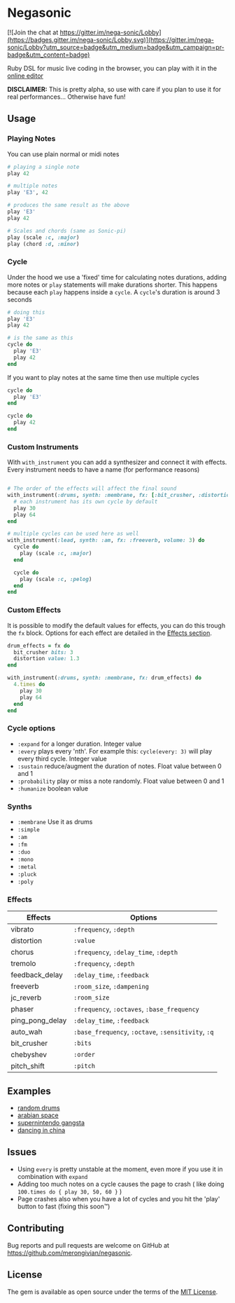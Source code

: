 # Negasonic

[![Join the chat at https://gitter.im/nega-sonic/Lobby](https://badges.gitter.im/nega-sonic/Lobby.svg)](https://gitter.im/nega-sonic/Lobby?utm_source=badge&utm_medium=badge&utm_campaign=pr-badge&utm_content=badge)

Ruby DSL for music live coding in the browser, you can play with it in the [online editor](https://negasonic.herokuapp.com/)

**DISCLAIMER:** This is pretty alpha, so use with care if you plan to use it for real performances... Otherwise have fun!

## Usage

### Playing Notes

You can use plain normal or midi notes

``` ruby
# playing a single note
play 42

# multiple notes
play 'E3', 42

# produces the same result as the above
play 'E3'
play 42

# Scales and chords (same as Sonic-pi)
play (scale :c, :major)
play (chord :d, :minor)
```

### Cycle

Under the hood we use a 'fixed' time for calculating notes durations, adding more notes or `play` statements will make durations
shorter. This happens because each `play` happens inside a `cycle`. A `cycle`'s duration is around 3 seconds

```ruby
# doing this
play 'E3'
play 42

# is the same as this
cycle do
  play 'E3'
  play 42
end
```

If you want to play notes at the same time then use multiple cycles

```ruby
cycle do
  play 'E3'
end

cycle do
  play 42
end
```

### Custom Instruments

With `with_instrument` you can add a synthesizer and connect it with effects. Every instrument needs
to have a name (for performance reasons)

```ruby

# The order of the effects will affect the final sound
with_instrument(:drums, synth: :membrane, fx: [:bit_crusher, :distortion]) do
  # each instrument has its own cycle by default
  play 30
  play 64
end

# multiple cycles can be used here as well
with_instrument(:lead, synth: :am, fx: :freeverb, volume: 3) do
  cycle do
    play (scale :c, :major)
  end

  cycle do
    play (scale :c, :pelog)
  end
end
```

### Custom Effects

It is possible to modify the default values for effects, you can do this trough the `fx` block. Options
for each effect are detailed in the [Effects section](https://github.com/merongivian/negasonic/tree/new-dsl#effects).

```ruby
drum_effects = fx do
  bit_crusher bits: 3
  distortion value: 1.3
end

with_instrument(:drums, synth: :membrane, fx: drum_effects) do
  4.times do
    play 30
    play 64
  end
end
```

### Cycle options

- `:expand` for a longer duration. Integer value
- `:every` plays every 'nth'. For example this: `cycle(every: 3)` will play every third cycle. Integer value
- `:sustain` reduce/augment the duration of notes. Float value between 0 and 1
- `:probability` play or miss a note randomly. Float value between 0 and 1
- `:humanize` boolean value

### Synths

- `:membrane` Use it as drums
- `:simple`
- `:am`
- `:fm`
- `:duo`
- `:mono`
- `:metal`
- `:pluck`
- `:poly`

### Effects

| Effects         | Options                                            |
| --------------- | -------------------------------------------------- |
| vibrato         | `:frequency`, `:depth`                             |
| distortion      | `:value`                                           |
| chorus          | `:frequency`, `:delay_time`, `:depth`              |
| tremolo         | `:frequency`, `:depth`                             |
| feedback_delay  | `:delay_time`, `:feedback`                         |
| freeverb        | `:room_size`, `:dampening`                         |
| jc_reverb       | `:room_size`                                       |
| phaser          | `:frequency`, `:octaves`, `:base_frequency`        |
| ping_pong_delay | `:delay_time`, `:feedback`                         |
| auto_wah        | `:base_frequency`, `:octave`, `:sensitivity`, `:q` |
| bit_crusher     | `:bits`                                            |
| chebyshev       | `:order`                                           |
| pitch_shift     | `:pitch`                                           |

## Examples

- [random drums](http://www.negasonic.org/?code:with_instrument(%3Adrums%2C%20synth%3A%20%3Amembrane%2C%20fx%3A%20%5B%3Adistortion%2C%20%3Afreeverb%5D)%20do%0A%20%20cycle%20do%0A%20%20%20%202.times%20do%0A%20%20%20%20%20%20play%2030%0A%20%20%20%20%20%20play%2030%0A%20%20%20%20%20%20play%200%0A%20%20%20%20%20%20play%2040%0A%20%20%20%20end%0A%20%20end%0A%20%20%0A%20%20cycle%20do%0A%20%20%20%202.times%20do%0A%20%20%20%20%20%20play%200%0A%20%20%20%20%20%20play%2070%0A%20%20%20%20end%0A%20%20end%0A%20%20%0A%20%20cycle%20do%0A%20%20%20%202.times%20do%0A%20%20%20%20%20%20play%2060%0A%20%20%20%20%20%20play%200%0A%20%20%20%20end%0A%20%20end%0A%20%20%0A%20%20cycle(every%3A%202)%20do%0A%20%20%20%208.times%20do%0A%20%20%20%20%20%20play%2075%0A%20%20%20%20%20%20play%200%0A%20%20%20%20end%0A%20%20end%0A%20%20%0A%20%20cycle(every%3A%208%2C%20probability%3A%200.4)%20do%0A%20%20%20%2016.times%20do%0A%20%20%20%20%20%20play%2075%0A%20%20%20%20%20%20play%200%0A%20%20%20%20%20%20play%2065%0A%20%20%20%20%20%20play%200%0A%20%20%20%20%20%20play%2070%0A%20%20%20%20end%0A%20%20end%0A%20%20%0A%20%20cycle(every%3A%202%2C%20probability%3A%200.6%2C%20expand%3A%202)%20do%0A%20%20%20%208.times%20do%0A%20%20%20%20%20%20play%2030%0A%20%20%20%20%20%20play%200%0A%20%20%20%20%20%20play%2040%0A%20%20%20%20%20%20play%200%0A%20%20%20%20%20%20play%2050%0A%20%20%20%20end%0A%20%20end%0Aend%0A%0Awith_instrument(%3Abass%2C%20synth%3A%20%3Aduo%2C%20fx%3A%20%5B%3Avibrato%2C%20%3Afeedback_delay%2C%20%3Ajc_reverb%5D)%20do%0A%20%20cycle(expand%3A%204)%20do%0A%20%20%20%20play%20(scale%20%3Agb%2C%20%3Apelog).last(4)%0A%20%20end%0A%20%20%0A%20%20cycle(expand%3A%2016)%20do%0A%20%20%20%20play%20(scale%20%3Agb%2C%20%3Apelog).first(4)%0A%20%20end%0Aend)
- [arabian space](https://negasonic.herokuapp.com/?code:scale_type%20%3D%20%3Adorian%0A%0Awith_instrument(%3Abass%2C%20synth%3A%20%3Afm%2C%20fx%3A%20%3Afreeverb%2C%20volume%3A%20-8)%20do%0A%20%20play%20scale(%3Ac%2C%20scale_type).reverse%0Aend%0A%0Awith_instrument(%3Amiddle%2C%20synth%3A%20%3Aduo%2C%20volume%3A%201)%20do%0A%20%202.times%20do%0A%20%20%20%20play%20scale(%3Ac3%2C%20scale_type)%0A%20%20end%0Aend%0A%0Awith_instrument(%3Alead%2C%20synth%3A%20%3Aam%2C%20fx%3A%20%5B%3Avibrato%2C%20%3Afeedback_delay%2C%20%3Afreeverb%5D)%20do%0A%20%204.times%20do%0A%20%20%20%20play%20scale(%3Ac4%2C%20scale_type)%0A%20%20end%0A%20%20%0A%20%202.times%20do%0A%20%20%20%20play%20scale(%3Ac5%2C%20scale_type)%0A%20%20end%0A%20%20%0A%20%20cycle(probability%3A%200.3%2C%20humanize%3A%20true)%20do%0A%20%20%20%207.times%20do%0A%20%20%20%20%20%20play%20scale(%3Ac6%2C%20scale_type).shuffle%0A%20%20%20%20end%0A%20%20end%0Aend%0A%0Awith_instrument(%3Adrums%2C%20synth%3A%20%3Amembrane%2C%20fx%3A%20%5B%3Abit_crusher%2C%20%3Adistortion%5D)%20do%0A%20%20play%2030%0A%20%20play%2062%0A%20%20play%2030%0A%20%20play%2062%0A%20%20%0A%20%20cycle%20do%0A%20%20%20%20play%2035%0A%20%20%20%20play%2065%0A%20%20%20%20%0A%20%20%20%202.times%20do%0A%20%20%20%20%20%20play%2035%2C%2065%0A%20%20%20%20end%0A%20%20end%0Aend)
- [supernintendo gangsta](https://negasonic.herokuapp.com/?code:with_instrument(%3Adrums%2C%20synth%3A%20%3Amembrane%2C%20fx%3A%20%3Adistortion)%20do%0A%20%202.times%20do%0A%20%20%20%20play%2030%0A%20%20%20%20play%2062%0A%20%20end%0A%20%20%0A%20%20cycle(humanize%3A%20true)%20do%0A%20%20%20%204.times%20do%0A%20%20%20%20%20%20play%20115%0A%20%20%20%20%20%20play%2020%2C%2010%0A%20%20%20%20end%0A%20%20end%0A%20%20%0A%20%20cycle%20do%0A%20%20%20%202.times%20do%0A%20%20%20%20%20%20play%2094%0A%20%20%20%20%20%20play%2084%2C%2074%0A%20%20%20%20end%0A%20%20end%0Aend%0A%0Anote%20%3D%20%3Ac%0Ascale_type%20%3D%20%3Apelog%0A%0Awith_instrument(%3Abass%2C%20synth%3A%20%3Aduo%2C%20fx%3A%20%3Afreeverb)%20do%0A%20%20play%20scale(%22%23%7Bnote%7D2%22%2C%20scale_type).reverse%0Aend%0A%0Awith_instrument(%3Amid%2C%20synth%3A%20%3Afm%2C%20fx%3A%20%3Adistortion%2C%20volume%3A%20-11)%20do%0A%20%202.times%20do%0A%20%20%20%20play%20scale(%22%23%7Bnote%7D4%22%2C%20scale_type)%0A%20%20end%0Aend%0A%0Awith_instrument(%3Alead%2C%20synth%3A%20%3Aam%2C%20fx%3A%20%5B%3Avibrato%2C%20%3Afeedback_delay%2C%20%3Afreeverb%5D%2C%20volume%3A%20-3)%20do%0A%20%202.times%20do%0A%20%20%20%20play%20scale(%22%23%7Bnote%7D6%22%2C%20scale_type).shuffle%0A%20%20end%0A%20%20%0A%20%202.times%20do%0A%20%20%20%20play%20scale(%22%23%7Bnote%7D5%22%2C%20scale_type).shuffle%0A%20%20end%0A%20%20%0A%20%202.times%20do%0A%20%20%20%20play%20scale(%22%23%7Bnote%7D7%22%2C%20scale_type).shuffle%0A%20%20end%0A%20%20%0A%20%20cycle(probability%3A%200.3%2C%20humanize%3A%20true)%20do%0A%20%20%20%20play%20scale(%22%23%7Bnote%7D8%22%2C%20scale_type).shuffle%0A%20%20end%0Aend)
- [dancing in china](https://negasonic.herokuapp.com/?code:with_instrument(%3Adrums%2C%20synth%3A%20%3Amembrane%2C%20fx%3A%20%5B%3Abit_crusher%2C%20%3Adistortion%2C%20%3Afreeverb%5D%2C%20volume%3A%2010)%20do%0A%20%20cycle()%20do%0A%20%20%20%206.times%20do%0A%20%20%20%20%20%20play%2030%0A%20%20%20%20%20%20play%2062%0A%20%20%20%20end%0A%20%20end%0A%20%20%0A%20%20cycle%20do%0A%20%20%20%203.times%20do%0A%20%20%20%20%20%20play%2030%0A%20%20%20%20%20%20play%2062%0A%20%20%20%20end%0A%20%20end%0A%20%20%0A%20%20cycle%20do%0A%20%20%20%204.times%20do%0A%20%20%20%20%20%20play%2072%0A%20%20%20%20%20%20play%2062%0A%20%20%20%20end%0A%20%20end%0Aend%0A%0Awith_instrument(%3Amid%2C%20synth%3A%20%3Afm%2C%20fx%3A%20%5B%3Adistortion%2C%20%3Avibrato%2C%20%3Afeedback_delay%2C%20%3Afreeverb%5D%2C%20volume%3A%20-4)%20do%0A%20%20scale_type%20%3D%20%3Aritusen%0A%20%20%0A%20%20play%20(scale(%3Af%2C%20scale_type)%20*%203)%0A%20%20%0A%20%20cycle(humanize%3A%20true%2C%20probability%3A%200.2)%20do%0A%20%20%20%20play%20scale(%3Af6%2C%20scale_type).shuffle%0A%20%20end%0Aend)

## Issues

- Using `every` is pretty unstable at the moment, even more if you use it in combination with `expand`
- Adding too much notes on a cycle causes the page to crash ( like doing `100.times do { play 30, 50, 60 }` )
- Page crashes also when you have a lot of cycles and you hit the 'play' button to fast (fixing this soon™)

## Contributing

Bug reports and pull requests are welcome on GitHub at https://github.com/merongivian/negasonic.

## License

The gem is available as open source under the terms of the [MIT License](https://opensource.org/licenses/MIT).
